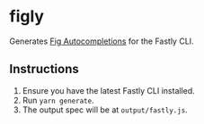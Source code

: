 # figly

Generates [Fig Autocompletions](https://github.com/withfig/autocomplete) for the Fastly CLI.

## Instructions

1. Ensure you have the latest Fastly CLI installed.
2. Run `yarn generate`.
3. The output spec will be at `output/fastly.js`.
